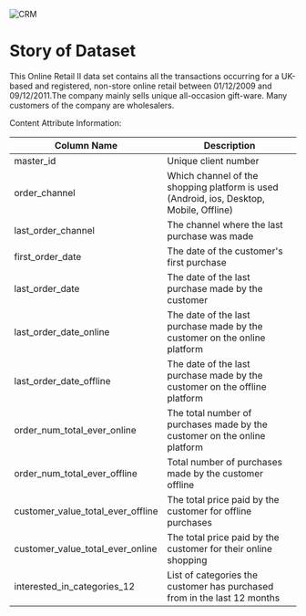 ![CRM](https://user-images.githubusercontent.com/122373044/225986650-c81e1e32-ef2c-4d30-a18f-59bf96fd3a92.png)

# Story of Dataset

This Online Retail II data set contains all the transactions occurring for a UK-based and registered,
non-store online retail between 01/12/2009 and 09/12/2011.The company mainly sells unique all-occasion gift-ware.
Many customers of the company are wholesalers.

Content
Attribute Information:

| Column Name                          | Description                                                                                     |
|--------------------------------------|-------------------------------------------------------------------------------------------------|
| master_id                            | Unique client number                                                                             |
| order_channel                        | Which channel of the shopping platform is used (Android, ios, Desktop, Mobile, Offline)         |
| last_order_channel                   | The channel where the last purchase was made                                                   |
| first_order_date                     | The date of the customer's first purchase                                                       |
| last_order_date                      | The date of the last purchase made by the customer                                               |
| last_order_date_online               | The date of the last purchase made by the customer on the online platform                       |
| last_order_date_offline              | The date of the last purchase made by the customer on the offline platform                      |
| order_num_total_ever_online          | The total number of purchases made by the customer on the online platform                      |
| order_num_total_ever_offline         | Total number of purchases made by the customer offline                                          |
| customer_value_total_ever_offline    | The total price paid by the customer for offline purchases                                      |
| customer_value_total_ever_online     | The total price paid by the customer for their online shopping                                  |
| interested_in_categories_12          | List of categories the customer has purchased from in the last 12 months                        |
